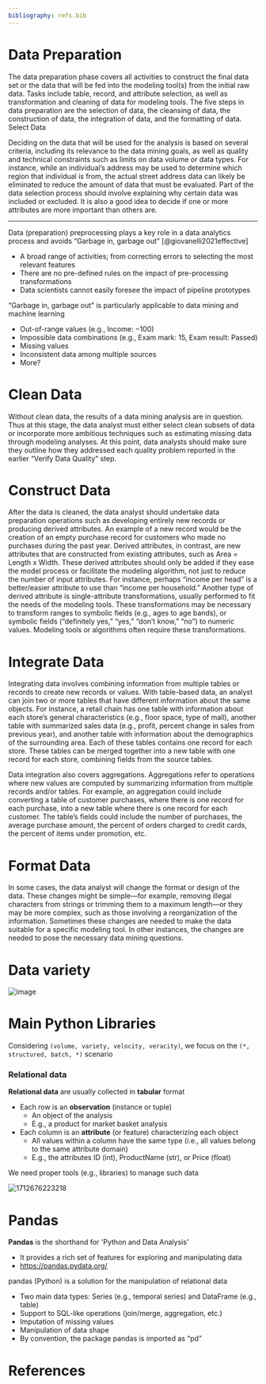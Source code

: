 ```yaml
---
bibliography: refs.bib
---
```


# Data Preparation

The data preparation phase covers all activities to construct the final data set or the data that will be fed into the modeling tool(s) from the initial raw data. Tasks include table, record, and attribute selection, as well as transformation and cleaning of data for modeling tools. The five steps in data preparation are the selection of data, the cleansing of data, the construction of data, the integration of data, and the formatting of data. 
Select Data

Deciding on the data that will be used for the analysis is based on several criteria, including its relevance to the data mining goals, as well as quality and technical constraints such as limits on data volume or data types. For instance, while an individual’s address may be used to determine which region that individual is from, the actual street address data can likely be eliminated to reduce the amount of data that must be evaluated. Part of the data selection process should involve explaining why certain data was included or excluded. It is also a good idea to decide if one or more attributes are more important than others are.

---

Data (preparation) preprocessing plays a key role in a data analytics process and avoids “Garbage in, garbage out” [@giovanelli2021effective]

- A broad range of activities; from correcting errors to selecting the most relevant features
- There are no pre-defined rules on the impact of pre-processing transformations
- Data scientists cannot easily foresee the impact of pipeline prototypes

“Garbage in, garbage out” is particularly applicable to data mining and machine learning

- Out-of-range values (e.g., Income: −100)
- Impossible data combinations (e.g., Exam mark: 15, Exam result: Passed) 
- Missing values
- Inconsistent data among multiple sources
- More?

# Clean Data

Without clean data, the results of a data mining analysis are in question. Thus at this stage, the data analyst must either select clean subsets of data or incorporate more ambitious techniques such as estimating missing data through modeling analyses. At this point, data analysts should make sure they outline how they addressed each quality problem reported in the earlier “Verify Data Quality” step.

# Construct Data

After the data is cleaned, the data analyst should undertake data preparation operations such as developing entirely new records or producing derived attributes. An example of a new record would be the creation of an empty purchase record for customers who made no purchases during the past year. Derived attributes, in contrast, are new attributes that are constructed from existing attributes, such as Area = Length x Width. These derived attributes should only be added if they ease the model process or facilitate the modeling algorithm, not just to reduce the number of input attributes. For instance, perhaps “income per head” is a better/easier attribute to use than “income per household.” Another type of derived attribute is single-attribute transformations, usually performed to fit the needs of the modeling tools. These transformations may be necessary to transform ranges to symbolic fields (e.g., ages to age bands), or symbolic fields (“definitely yes,” “yes,” “don’t know,” “no”) to numeric values. Modeling tools or algorithms often require these transformations.

# Integrate Data

Integrating data involves combining information from multiple tables or records to create new records or values. With table-based data, an analyst can join two or more tables that have different information about the same objects. For instance, a retail chain has one table with information about each store’s general characteristics (e.g., floor space, type of mall), another table with summarized sales data (e.g., profit, percent change in sales from previous year), and another table with information about the demographics of the surrounding area. Each of these tables contains one record for each store. These tables can be merged together into a new table with one record for each store, combining fields from the source tables.

Data integration also covers aggregations. Aggregations refer to operations where new values are computed by summarizing information from multiple records and/or tables. For example, an aggregation could include converting a table of customer purchases, where there is one record for each purchase, into a new table where there is one record for each customer. The table’s fields could include the number of purchases, the average purchase amount, the percent of orders charged to credit cards, the percent of items under promotion, etc.

# Format Data

In some cases, the data analyst will change the format or design of the data. These changes might be simple—for example, removing illegal characters from strings or trimming them to a maximum length—or they may be more complex, such as those involving a reorganization of the information. Sometimes these changes are needed to make the data suitable for a specific modeling tool. In other instances, the changes are needed to pose the necessary data mining questions.

# Data variety

![image](https://miro.medium.com/v2/resize:fit:1100/format:webp/1*YejjU_69ffDyrC0z-X9jYQ.jpeg)

# Main Python Libraries

Considering `(volume, variety, velocity, veracity)`, we focus on the `(*, structured, batch, *)` scenario

### Relational data

**Relational data** are usually collected in **tabular** format

- Each row is an **observation** (instance or tuple)
    - An object of the analysis
    - E.g., a product for market basket analysis
- Each column is an **attribute** (or feature) characterizing each object
    - All values within a column have the same type (i.e., all values belong to the same attribute domain)
    - E.g., the attributes ID (int), ProductName (str), or Price (float)
    
We need proper tools (e.g., libraries) to manage such data

![1712676223218](https://github.com/w4bo/img-dump/assets/18005592/72869b67-6a16-4a5a-a8a4-8d8e10c2633d)

# Pandas

**Pandas** is the shorthand for 'Python and Data Analysis'

- It provides a rich set of features for exploring and manipulating data
- https://pandas.pydata.org/

pandas (Python) is a solution for the manipulation of relational data

- Two main data types: Series (e.g., temporal series) and DataFrame (e.g., table)
- Support to SQL-like operations (join/merge, aggregation, etc.)
- Imputation of missing values
- Manipulation of data shape
- By convention, the package pandas is imported as “pd”

# References